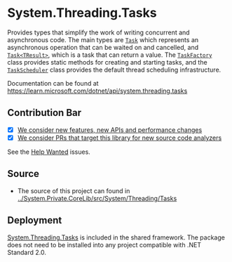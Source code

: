 # System.Threading.Tasks
Provides types that simplify the work of writing concurrent and asynchronous code. The main types are [`Task`](https://learn.microsoft.com/dotnet/api/system.threading.tasks.task) which represents an asynchronous operation that can be waited on and cancelled, and [`Task<TResult>`](https://learn.microsoft.com/dotnet/api/system.threading.tasks.task-1), which is a task that can return a value. The [`TaskFactory`](https://learn.microsoft.com/dotnet/api/system.threading.tasks.taskfactory) class provides static methods for creating and starting tasks, and the [`TaskScheduler`](https://learn.microsoft.com/dotnet/api/system.threading.tasks.taskscheduler) class provides the default thread scheduling infrastructure.

Documentation can be found at https://learn.microsoft.com/dotnet/api/system.threading.tasks

## Contribution Bar
- [x] [We consider new features, new APIs and performance changes](../../libraries/README.md#primary-bar)
- [x] [We consider PRs that target this library for new source code analyzers](../../libraries/README.md#secondary-bars)

See the [Help Wanted](https://github.com/dotnet/runtime/issues?q=is%3Aissue+is%3Aopen+label%3A%22help+wanted%22+label%3Aarea-System.Threading.Tasks) issues.

## Source

* The source of this project can found in [../System.Private.CoreLib/src/System/Threading/Tasks](../System.Private.CoreLib/src/System/Threading/Tasks)

## Deployment
[System.Threading.Tasks](https://www.nuget.org/packages/System.Threading.Tasks) is included in the shared framework. The package does not need to be installed into any project compatible with .NET Standard 2.0.